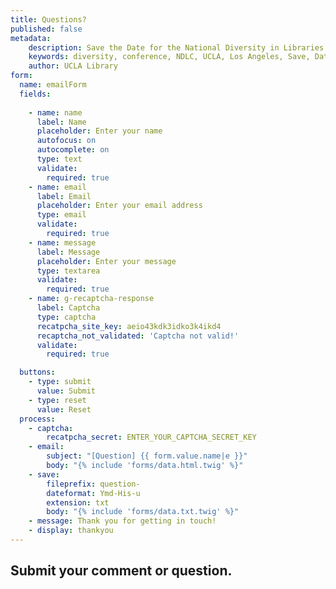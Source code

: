 ```yaml
---
title: Questions?
published: false
metadata:
    description: Save the Date for the National Diversity in Libraries Conference (NDLC) 2016 UCLA, Los Angeles, California where library staff discuss issues relating to diversity.
    keywords: diversity, conference, NDLC, UCLA, Los Angeles, Save, Date, national, 2016, what is diversity, diversity committee, program, submit, submission, call for papers, proposal submission
    author: UCLA Library
form:
  name: emailForm
  fields:
  
    - name: name
      label: Name
      placeholder: Enter your name
      autofocus: on
      autocomplete: on
      type: text
      validate:
        required: true
    - name: email
      label: Email
      placeholder: Enter your email address
      type: email
      validate:
        required: true
    - name: message
      label: Message
      placeholder: Enter your message
      type: textarea
      validate:
        required: true
    - name: g-recaptcha-response
      label: Captcha
      type: captcha
      recatpcha_site_key: aeio43kdk3idko3k4ikd4
      recaptcha_not_validated: 'Captcha not valid!'
      validate:
        required: true

  buttons:
    - type: submit
      value: Submit
    - type: reset
      value: Reset
  process:
    - captcha:
        recatpcha_secret: ENTER_YOUR_CAPTCHA_SECRET_KEY
    - email:
        subject: "[Question] {{ form.value.name|e }}"
        body: "{% include 'forms/data.html.twig' %}"
    - save:
        fileprefix: question-
        dateformat: Ymd-His-u
        extension: txt
        body: "{% include 'forms/data.txt.twig' %}"
    - message: Thank you for getting in touch!
    - display: thankyou
---
```


## Submit your comment or question.